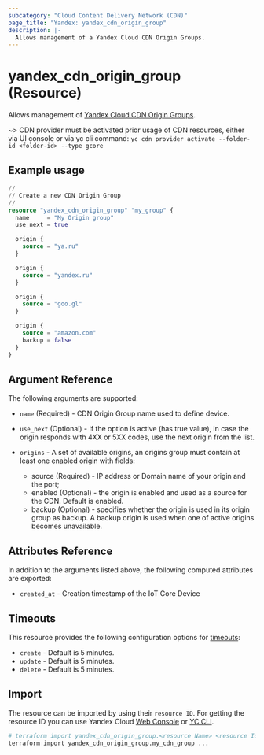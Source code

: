 ```yaml
---
subcategory: "Cloud Content Delivery Network (CDN)"
page_title: "Yandex: yandex_cdn_origin_group"
description: |-
  Allows management of a Yandex Cloud CDN Origin Groups.
---
```


# yandex_cdn_origin_group (Resource)

Allows management of [Yandex Cloud CDN Origin Groups](https://yandex.cloud/docs/cdn/concepts/origins).

~> CDN provider must be activated prior usage of CDN resources, either via UI console or via yc cli command: `yc cdn provider activate --folder-id <folder-id> --type gcore`

## Example usage

```terraform
//
// Create a new CDN Origin Group
//
resource "yandex_cdn_origin_group" "my_group" {
  name     = "My Origin group"
  use_next = true

  origin {
    source = "ya.ru"
  }

  origin {
    source = "yandex.ru"
  }

  origin {
    source = "goo.gl"
  }

  origin {
    source = "amazon.com"
    backup = false
  }
}
```

## Argument Reference

The following arguments are supported:

* `name` (Required) - CDN Origin Group name used to define device.

* `use_next` (Optional) - If the option is active (has true value), in case the origin responds with 4XX or 5XX codes, use the next origin from the list.

* `origins` - A set of available origins, an origins group must contain at least one enabled origin with fields:
  - source (Required) - IP address or Domain name of your origin and the port;
  - enabled (Optional) - the origin is enabled and used as a source for the CDN. Default is enabled.
  - backup (Optional) - specifies whether the origin is used in its origin group as backup. A backup origin is used when one of active origins becomes unavailable.

## Attributes Reference

In addition to the arguments listed above, the following computed attributes are exported:

* `created_at` - Creation timestamp of the IoT Core Device

## Timeouts

This resource provides the following configuration options for [timeouts](/docs/configuration/resources.html#timeouts):

- `create` - Default is 5 minutes.
- `update` - Default is 5 minutes.
- `delete` - Default is 5 minutes.

## Import

The resource can be imported by using their `resource ID`. For getting the resource ID you can use Yandex Cloud [Web Console](https://console.yandex.cloud) or [YC CLI](https://yandex.cloud/docs/cli/quickstart).

```bash
# terraform import yandex_cdn_origin_group.<resource Name> <resource Id>
terraform import yandex_cdn_origin_group.my_cdn_group ...
```

